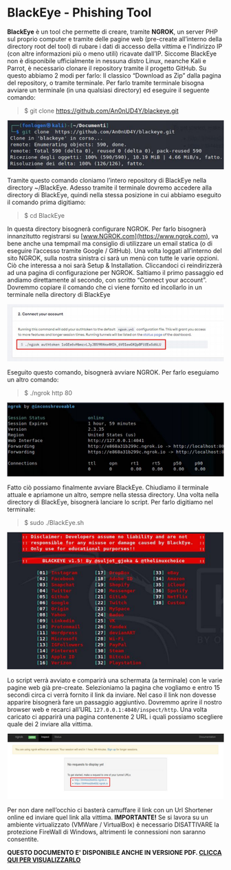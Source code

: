 # BlackEye - Phishing Tool

**BlackEye** è un tool che permette di creare, tramite **NGROK**, un server PHP sul proprio computer e tramite delle pagine web (pre-create all’interno della directory root del tool) di rubare i dati di accesso della vittima e l’indirizzo IP (con altre informazioni più o meno utili) ricavate dall’IP. Siccome BlackEye non è disponibile ufficialmente in nessuna distro Linux, neanche Kali e  Parrot, è necessario clonare il repository tramite il progetto GitHub. Su questo abbiamo 2 modi per farlo: Il classico “Download as Zip” dalla pagina del repository, o tramite terminale. Per farlo tramite terminale bisogna avviare un terminale (in una qualsiasi directory) ed eseguire il seguente comando:
> $ git clone https://github.com/An0nUD4Y/blackeye.git

![Cloning BlackEye GIT](https://github.com/Fonlogen/Kali-Linux-Tools-Italian-Documentation/blob/master/Social%20Engineering/Resources/blackeye-1.png)

Tramite questo comando cloniamo l’intero repository di BlackEye nella directory ~/BlackEye. Adesso tramite il terminale dovremo accedere alla directory di BlackEye, quindi nella stessa posizione in cui abbiamo eseguito il comando prima digitiamo:
> $ cd BlackEye

In questa directory bisognerà configurare NGROK. Per farlo bisognerà innanzitutto registrarsi su [www.NGROK.com](https://www.ngrok.com), va bene anche una tempmail ma consiglio di utilizzare un email statica (o di eseguire l’accesso tramite Google / GitHub). Una volta loggati all’interno del sito NGROK, sulla nostra sinistra ci sarà un menù con tutte le varie opzioni. Ciò che interessa a noi sarà Setup & Installation. Cliccandoci ci reindirizzerà ad una pagina di configurazione per NGROK. Saltiamo il primo passaggio ed andiamo direttamente al secondo, con scritto “Connect your account”. Dovremmo copiare il comando che ci viene fornito ed incollarlo in un terminale nella directory di BlackEye

![Ngrok Token Configuration](https://github.com/Fonlogen/Kali-Linux-Tools-Italian-Documentation/blob/master/Social%20Engineering/Resources/blackeye-2.png)

Eseguito questo comando, bisognerà avviare NGROK. Per farlo eseguiamo un altro comando:
> $ ./ngrok http 80

![Ngrok Server Starting](https://github.com/Fonlogen/Kali-Linux-Tools-Italian-Documentation/blob/master/Social%20Engineering/Resources/blackeye-3.png)

Fatto ciò possiamo finalmente avviare BlackEye. Chiudiamo il terminale attuale e apriamone un altro, sempre nella stessa directory. Una volta nella directory di BlackEye, bisognerà lanciare lo script. Per farlo digitiamo nel terminale:
> $ sudo ./BlackEye.sh

![Blackeye Main Menu](https://github.com/Fonlogen/Kali-Linux-Tools-Italian-Documentation/blob/master/Social%20Engineering/Resources/blackeye-4.png)

Lo script verrà avviato e comparirà una schermata (a terminale) con le varie pagine web già pre-create. Selezioniamo la pagina che vogliamo e entro 15 secondi circa ci verrà fornito il link da inviare. Nel caso il link non dovesse apparire bisognerà fare un passaggio aggiuntivo. Dovremmo aprire il nostro browser web e recarci all’URL `127.0.0.1:4040/inspect/http`. Una volta caricato ci apparirà una pagina contenente 2 URL i quali possiamo scegliere quale dei 2 inviare alla vittima.

![Ngrok configuration page](https://github.com/Fonlogen/Kali-Linux-Tools-Italian-Documentation/blob/master/Social%20Engineering/Resources/blackeye-5.png)

Per non dare nell’occhio ci basterà camuffare il link con un Url Shortener online ed inviare quel link alla vittima.
**IMPORTANTE!** Se si lavora su un ambiente virtualizzato (VMWare / VirtualBox) è necessario DISATTIVARE la protezione FireWall di Windows, altrimenti le connessioni non saranno consentite.

**QUESTO DOCUMENTO E' DISPONIBILE ANCHE IN VERSIONE PDF. [CLICCA QUI PER VISUALIZZARLO](https://github.com/Fonlogen/Kali-Linux-Tools-Italian-Documentation/blob/master/Social%20Engineering/PDF/blackeye.pdf)**